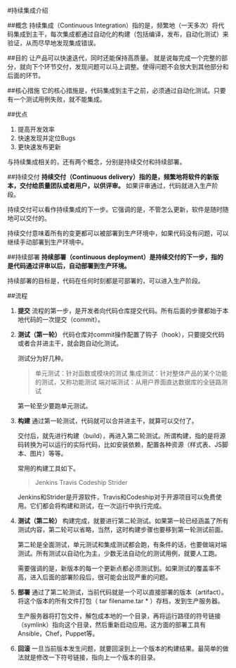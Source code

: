 #持续集成介绍

##概念
持续集成（Continuous Integration）指的是，频繁地（一天多次）将代码集成到主干，每次集成都通过自动化的构建（包括编译，发布，自动化测试）来验证，从而尽早地发现集成错误。

##目的
让产品可以快速迭代，同时还能保持高质量。
就是说每完成一个完整的部分，就向下个环节交付，发现问题可以马上调整。使得问题不会放大到其他部分和后面的环节。

##核心措施
它的核心措施是，代码集成到主干之前，必须通过自动化测试。只要有一个测试用例失败，就不能集成。

##优点
1. 提高开发效率
2. 快速发现并定位Bugs
3. 更快速发布更新

与持续集成相关的，还有两个概念，分别是持续交付和持续部署。

##持续交付
**持续交付（Continuous delivery）指的是，频繁地将软件的新版本，交付给质量团队或者用户，以供评审。** 如果评审通过，代码就进入生产阶段。

持续交付可以看作持续集成的下一步。它强调的是，不管怎么更新，软件是随时随地可以交付的。

持续交付意味着所有的变更都可以被部署到生产环境中，如果代码没有问题，可以继续手动部署到生产环境中。

##持续部署
**持续部署（continuous deployment）是持续交付的下一步，指的是代码通过评审以后，自动部署到生产环境。**

持续部署的目标是，代码在任何时刻都是可部署的，可以进入生产阶段。

##流程
1. **提交**
   流程的第一步，是开发者向代码仓库提交代码。所有后面的步骤都始于本地代码的一次提交（commit）。
2. **测试（第一轮）**
    代码仓库对commit操作配置了钩子（hook），只要提交代码或者合并进主干，就会跑自动化测试。

    测试分为好几种。
    >单元测试：针对函数或模块的测试
    >集成测试：针对整体产品的某个功能的测试，又称功能测试
    >端对端测试：从用户界面直达数据库的全链路测试
    
    第一轮至少要跑单元测试。
3. **构建**
    通过第一轮测试，代码就可以合并进主干，就算可以交付了。

    交付后，就先进行构建（build），再进入第二轮测试。所谓构建，指的是将源码转换为可以运行的实际代码，比如安装依赖，配置各种资源（样式表、JS脚本、图片）等等。

    常用的构建工具如下。
    >Jenkins
    >Travis
    >Codeship
    >Strider
    
    Jenkins和Strider是开源软件，Travis和Codeship对于开源项目可以免费使用。它们都会将构建和测试，在一次运行中执行完成。
4. **测试（第二轮）**
    构建完成，就要进行第二轮测试。如果第一轮已经涵盖了所有测试内容，第二轮可以省略，当然，这时构建步骤也要移到第一轮测试前面。

    第二轮是全面测试，单元测试和集成测试都会跑，有条件的话，也要做端对端测试。所有测试以自动化为主，少数无法自动化的测试用例，就要人工跑。

    需要强调的是，新版本的每一个更新点都必须测试到。如果测试的覆盖率不高，进入后面的部署阶段后，很可能会出现严重的问题。
5. **部署**
    通过了第二轮测试，当前代码就是一个可以直接部署的版本（artifact）。将这个版本的所有文件打包（ tar filename.tar * ）存档，发到生产服务器。

    生产服务器将打包文件，解包成本地的一个目录，再将运行路径的符号链接（symlink）指向这个目录，然后重新启动应用。这方面的部署工具有Ansible，Chef，Puppet等。
6. **回滚**
    一旦当前版本发生问题，就要回滚到上一个版本的构建结果。最简单的做法就是修改一下符号链接，指向上一个版本的目录。
   


